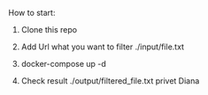 How to start:

1. Clone this repo

2. Add Url what you want to filter ./input/file.txt

3. docker-compose up -d

4. Check result ./output/filtered_file.txt
privet Diana
